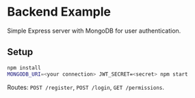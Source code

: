 # Backend Example

Simple Express server with MongoDB for user authentication.

## Setup

```bash
npm install
MONGODB_URI=<your connection> JWT_SECRET=<secret> npm start
```

Routes: `POST /register`, `POST /login`, `GET /permissions`.
